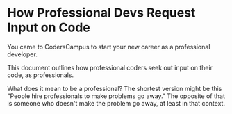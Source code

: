 # How Professional Devs Request Input on Code

You came to CodersCampus to start your new career as a professional developer.

This document outlines how professional coders seek out input on their code, as professionals.

What does it mean to be a professional? The shortest version might be this "People hire professionals to make problems go away." The opposite of that is someone who doesn't make the problem go away, at least in that context.

